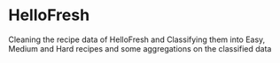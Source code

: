 # HelloFresh
Cleaning the recipe data of HelloFresh and Classifying them into Easy, Medium and Hard recipes and some aggregations on the classified data
